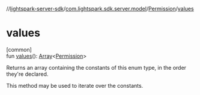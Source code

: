 //[lightspark-server-sdk](../../../index.md)/[com.lightspark.sdk.server.model](../index.md)/[Permission](index.md)/[values](values.md)

# values

[common]\
fun [values](values.md)(): [Array](https://kotlinlang.org/api/latest/jvm/stdlib/kotlin/-array/index.html)&lt;[Permission](index.md)&gt;

Returns an array containing the constants of this enum type, in the order they're declared.

This method may be used to iterate over the constants.

